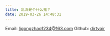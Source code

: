```yaml
---
title: 乱流是个什么鬼？
date: 2019-03-26 14:48:31
---
```


Email: ligongzhao1234@163.com
Github: [dirtyair](https://github.com/dirtyair)